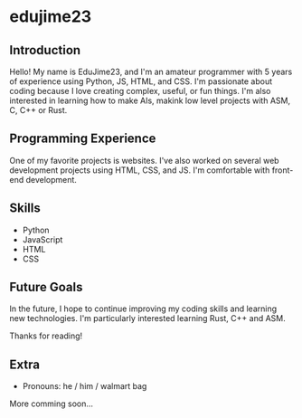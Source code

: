# edujime23

## Introduction

Hello! My name is EduJime23, and I'm an amateur programmer with 5 years of experience using Python, JS, HTML, and CSS. I'm passionate about coding because I love creating complex, useful, or fun things. I'm also interested in learning how to make AIs, makink low level projects with ASM, C, C++ or Rust.

## Programming Experience

One of my favorite projects is websites. I've also worked on several web development projects using HTML, CSS, and JS. I'm comfortable with front-end development.

## Skills

- Python
- JavaScript
- HTML
- CSS

## Future Goals

In the future, I hope to continue improving my coding skills and learning new technologies. I'm particularly interested learning Rust, C++ and ASM.

Thanks for reading!

## Extra

- Pronouns: he / him / walmart bag

More comming soon...

<!--
**edujime23/edujime23** is a ✨ _special_ ✨ repository because its `README.md` (this file) appears on your GitHub profile.

Here are some ideas to get you started:

- 🔭 I’m currently working on ...
- 🌱 I’m currently learning ...
- 👯 I’m looking to collaborate on ...
- 🤔 I’m looking for help with ...
- 💬 Ask me about ...
- 📫 How to reach me: ...
- 😄 Pronouns: ...
- ⚡ Fun fact: ...
-->
